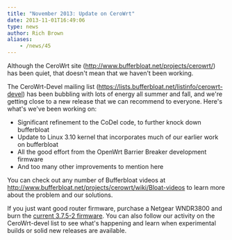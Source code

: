 ```yaml
---
title: "November 2013: Update on CeroWrt"
date: 2013-11-01T16:49:06
type: news
author: Rich Brown
aliases:
    - /news/45
---
```

Although the CeroWrt site (http://www.bufferbloat.net/projects/cerowrt/)
has been quiet, that doesn't mean that we haven't been working.

The CeroWrt-Devel mailing list
(https://lists.bufferbloat.net/listinfo/cerowrt-devel) has been bubbling
with lots of energy all summer and fall, and we're getting close to a
new release that we can recommend to everyone. Here's what's we've been
working on:

-   Significant refinement to the CoDel code, to further knock down
    bufferbloat
-   Update to Linux 3.10 kernel that incorporates much of our earlier
    work on bufferbloat
-   All the good effort from the OpenWrt Barrier Breaker development
    firmware
-   And too many other improvements to mention here

You can check out any number of Bufferbloat videos at
http://www.bufferbloat.net/projects/cerowrt/wiki/Bloat-videos to learn
more about the problem and our solutions.

If you just want good router firmware, purchase a Netgear WNDR3800 and
burn the [current 3.7.5-2
firmware](http://snapon.lab.bufferbloat.net/~cero2/cerowrt/wndr/3.7.5-2/).
You can also follow our activity on the CeroWrt-devel list to see what's
happening and learn when experimental builds or solid new releases are
available.
